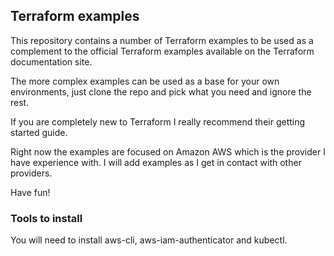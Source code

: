 ## Terraform examples

This repository contains a number of Terraform examples to be used as a complement to the official Terraform examples
available on the Terraform documentation site.

The more complex examples can be used as a base for your own environments, just clone the repo and pick what you need
and ignore the rest.

If you are completely new to Terraform I really recommend their getting started guide.

Right now the examples are focused on Amazon AWS which is the provider I have experience with. I will add examples as I
get in contact with other providers.

Have fun!

### Tools to install

You will need to install aws-cli, aws-iam-authenticator and kubectl.
